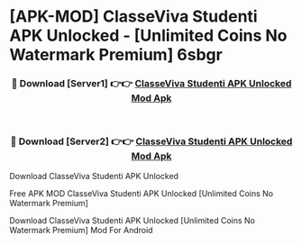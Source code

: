 # [APK-MOD] ClasseViva Studenti APK Unlocked - [Unlimited Coins No Watermark Premium] 6sbgr



<div align="center">
<h3>🔴 Download [Server1] 👉👉 <a href="https://momento.my/?title=ClasseViva_Studenti_APK_Unlocked">ClasseViva Studenti APK Unlocked Mod Apk</a></h3><br>

<h3>🔴 Download [Server2] 👉👉 <a href="https://momento.my/?title=ClasseViva_Studenti_APK_Unlocked">ClasseViva Studenti APK Unlocked Mod Apk</a></h3>
</div>



Download ClasseViva Studenti APK Unlocked 

Free APK MOD ClasseViva Studenti APK Unlocked [Unlimited Coins No Watermark Premium]

Download ClasseViva Studenti APK Unlocked [Unlimited Coins No Watermark Premium] Mod For Android
